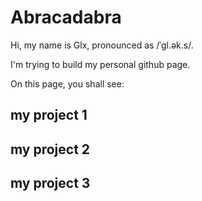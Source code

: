 # Abracadabra

Hi, my name is Glx, pronounced as /ˈgl.ək.s/.

I'm trying to build my personal github page. 

On this page, you shall see:

## my project 1

## my project 2

## my project 3
